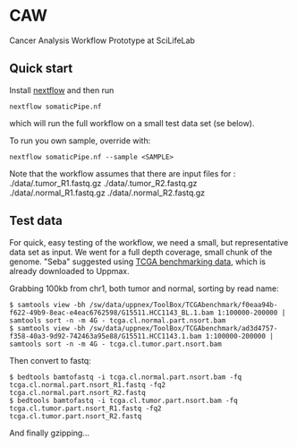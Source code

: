 # CAW
Cancer Analysis Workflow Prototype at SciLifeLab

## Quick start

Install [nextflow][nextflow] and then run

```
nextflow somaticPipe.nf
```

which will run the full workflow on a small test data set (se below).

To run you own sample, override with:

```
nextflow somaticPipe.nf --sample <SAMPLE>
```

Note that the workflow assumes that there are input files for <SAMPLE>:
./data/<SAMPLE>.tumor_R1.fastq.gz
./data/<SAMPLE>.tumor_R2.fastq.gz
./data/<SAMPLE>.normal_R1.fastq.gz
./data/<SAMPLE>.normal_R2.fastq.gz


## Test data

For quick, easy testing of the workflow, we need a small, but representative
data set as input. We went for a full depth coverage, small chunk of the genome.
"Seba" suggested using [TCGA benchmarking data][TCGA], which is already downloaded
to Uppmax.

Grabbing 100kb from chr1, both tumor and normal, sorting by read name:
```
$ samtools view -bh /sw/data/uppnex/ToolBox/TCGAbenchmark/f0eaa94b-f622-49b9-8eac-e4eac6762598/G15511.HCC1143_BL.1.bam 1:100000-200000 | samtools sort -n -m 4G - tcga.cl.normal.part.nsort.bam
$ samtools view -bh /sw/data/uppnex/ToolBox/TCGAbenchmark/ad3d4757-f358-40a3-9d92-742463a95e88/G15511.HCC1143.1.bam 1:100000-200000 | samtools sort -n -m 4G - tcga.cl.tumor.part.nsort.bam
```

Then convert to fastq:
```
$ bedtools bamtofastq -i tcga.cl.normal.part.nsort.bam -fq tcga.cl.normal.part.nsort_R1.fastq -fq2 tcga.cl.normal.part.nsort_R2.fastq
$ bedtools bamtofastq -i tcga.cl.tumor.part.nsort.bam -fq tcga.cl.tumor.part.nsort_R1.fastq -fq2 tcga.cl.tumor.part.nsort_R2.fastq
```
And finally gzipping...


[TCGA]: https://cghub.ucsc.edu/datasets/benchmark_download.html
[nextflow]: http://www.nextflow.io
